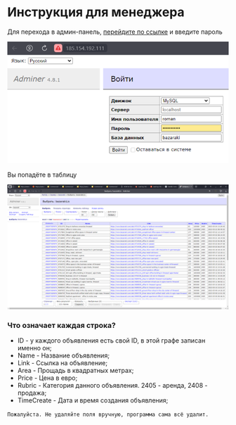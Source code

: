 # Инструкция для менеджера

Для перехода в админ-панель, [перейдите по ссылке](http://185.154.192.111/adminer/?username=roman&db=bazaraki&select=bazarakiLis) и введите пароль

![1685101440220](image/MANAGER/1685101440220.png)

Вы попадёте в таблицу

![1685101994393](image/MANAGER/1685101994393.png)

### Что означает каждая строка?

* ID - у каждого объявления есть свой ID, в этой графе записан именно он;
* Name - Название объявления;
* Link - Ссылка на объявление;
* Area - Прощадь в квадратных метрах;
* Price - Цена в евро;
* Rubric - Категория данного объявления. 2405 - аренда, 2408 - продажа;
* TimeCreate - Дата и время создания объявления;

`Пожалуйста. Не удаляйте поля вручную, программа сама всё удалит.`

